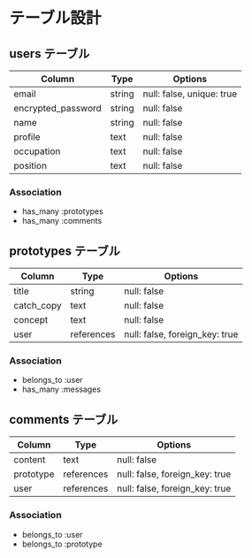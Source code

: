
# テーブル設計

## users テーブル

| Column             | Type   | Options     |
| ------------------ | ------ | ----------- |
| email              | string | null: false, unique: true |
| encrypted_password | string | null: false |
| name               | string | null: false |
| profile            |  text  | null: false |
| occupation         |  text  | null: false |
| position           |  text  | null: false |

### Association

- has_many :prototypes
- has_many :comments


## prototypes テーブル

| Column     | Type   | Options     |
| ---------- | ------ | ----------- |
| title      |   string   | null: false |
| catch_copy |    text    | null: false |
| concept    |    text    | null: false |
| user       | references | null: false, foreign_key: true |

### Association

- belongs_to :user
- has_many :messages


## comments テーブル

| Column    | Type       | Options     |
| --------- | ---------- | ----------- |
| content   |    text    | null: false |
| prototype | references | null: false, foreign_key: true |
| user      | references | null: false, foreign_key: true |

### Association

- belongs_to :user
- belongs_to :prototype


